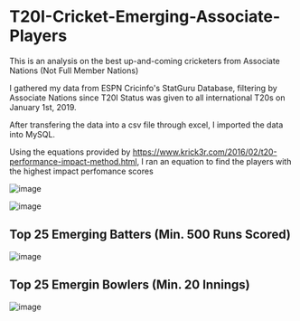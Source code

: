 # T20I-Cricket-Emerging-Associate-Players
This is an analysis on the best up-and-coming cricketers from Associate Nations (Not Full Member Nations)

I gathered my data from ESPN Cricinfo's StatGuru Database, filtering by Associate Nations since T20I Status was given to all international T20s on January 1st, 2019.

After transfering the data into a csv file through excel, I imported the data into MySQL.

Using the equations provided by https://www.krick3r.com/2016/02/t20-performance-impact-method.html, I ran an equation to find the players with the highest impact perfomance scores

![image](https://github.com/user-attachments/assets/5f3edc65-ed0a-4147-8c37-a3724775cd11)


![image](https://github.com/user-attachments/assets/b90761bd-f7d2-4734-a521-5dea2cc7c077)


## Top 25 Emerging Batters (Min. 500 Runs Scored)

![image](https://github.com/user-attachments/assets/9f593b2d-ba3d-4c92-9766-ccc50d4b854d)

## Top 25 Emergin Bowlers (Min. 20 Innings)
![image](https://github.com/user-attachments/assets/5ef974af-8e7a-4f70-bf84-cc1c79085ea5)

